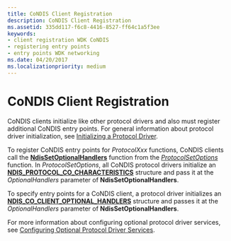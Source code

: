 ```yaml
---
title: CoNDIS Client Registration
description: CoNDIS Client Registration
ms.assetid: 335dd117-f6c8-4416-8527-ff64c1a5f3ee
keywords:
- client registration WDK CoNDIS
- registering entry points
- entry points WDK networking
ms.date: 04/20/2017
ms.localizationpriority: medium
---
```


# CoNDIS Client Registration





CoNDIS clients initialize like other protocol drivers and also must register additional CoNDIS entry points. For general information about protocol driver initialization, see [Initializing a Protocol Driver](initializing-a-protocol-driver.md).

To register CoNDIS entry points for *ProtocolXxx* functions, CoNDIS clients call the [**NdisSetOptionalHandlers**](https://msdn.microsoft.com/library/windows/hardware/ff564550) function from the [*ProtocolSetOptions*](https://msdn.microsoft.com/library/windows/hardware/ff570269) function. In *ProtocolSetOptions*, all CoNDIS protocol drivers initialize an [**NDIS\_PROTOCOL\_CO\_CHARACTERISTICS**](https://msdn.microsoft.com/library/windows/hardware/ff566817) structure and pass it at the *OptionalHandlers* parameter of **NdisSetOptionalHandlers**.

To specify entry points for a CoNDIS client, a protocol driver initializes an [**NDIS\_CO\_CLIENT\_OPTIONAL\_HANDLERS**](https://msdn.microsoft.com/library/windows/hardware/ff564884) structure and passes it at the *OptionalHandlers* parameter of **NdisSetOptionalHandlers**.

For more information about configuring optional protocol driver services, see [Configuring Optional Protocol Driver Services](configuring-optional-protocol-driver-services.md).

 

 





